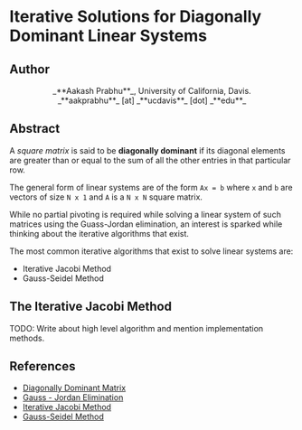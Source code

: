 # Iterative Solutions for Diagonally Dominant Linear Systems

## Author

<center> _**Aakash Prabhu**_, University of California, Davis. </center>

<center> _**aakprabhu**_ [at] _**ucdavis**_ [dot] _**edu**_ </center>

## Abstract

A _square matrix_ is said to be **diagonally dominant** if its diagonal
elements are greater than or equal to the sum of all the other entries in that
particular row.

The general form of linear systems are of the form `Ax = b` where `x` and `b`
are vectors of size `N x 1` and `A` is a `N x N` square matrix.

While no partial pivoting is required while solving a linear system of such
matrices using the Guass-Jordan elimination, an interest is sparked while
thinking about the iterative algorithms that exist.

The most common iterative algorithms that exist to solve linear systems are:
* Iterative Jacobi Method
* Gauss-Seidel Method

## The Iterative Jacobi Method

TODO: Write about high level algorithm and mention implementation methods.

## References

* [Diagonally Dominant Matrix](https://en.wikipedia.org/wiki/Diagonally_dominant_matrix)
* [Gauss - Jordan Elimination](https://en.wikipedia.org/wiki/Gaussian_elimination)
* [Iterative Jacobi Method](https://en.wikipedia.org/wiki/Jacobi_method)
* [Gauss-Seidel Method](https://en.wikipedia.org/wiki/Gauss%E2%80%93Seidel_method)
